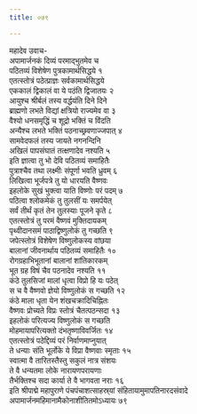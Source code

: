 ```yaml
---
title: ०७९

---
```

महादेव उवाच-  
अपामार्जनकं दिव्यं परमाद्भुतमेव च  
पठितव्यं विशेषेण पुत्रकामार्थसिद्धये १  
एतत्स्तोत्रं पठेत्प्राज्ञः सर्वकामार्थसिद्धये  
एककालं द्विकालं वा ये पठंति द्विजातयः २  
आयुश्च श्रीर्बलं तस्य वर्द्धयंति दिने दिने  
ब्राह्मणो लभते विद्यां क्षत्रियो राज्यमेव वा ३  
वैश्यो धनसमृद्धिं च शूद्रो भक्तिं च विंदति  
अन्यैश्च लभते भक्तिं पठनाच्छ्रवणाज्जपात् ४  
सामवेदफलं तस्य जायते नगनन्दिनि  
अखिलं पापसंघातं तत्क्षणादेव नश्यति ५  
इति ज्ञात्वा तु भो देवि पठितव्यं समाहितैः  
पुत्राश्चैव तथा लक्ष्मीः संपूर्णा भवति ध्रुवम् ६  
लिखित्वा भूर्जपत्रे तु यो धारयति वैष्णवः  
इहलोके सुखं भुक्त्वा याति विष्णोः परं पदम् ७  
पठित्वा श्लोकमेकं तु तुलसीं यः समर्पयेत्  
सर्वं तीर्थं कृतं तेन तुलस्याः पूजने कृते ८  
एतत्स्तोत्रं तु परमं वैष्णवं मुक्तिदायकम्  
पृथ्वीदानसमं पाठाद्विष्णुलोकं तु गच्छति ९  
जपेत्स्तोत्रं विशेषेण विष्णुलोकस्य वांछया  
बालानां जीवनार्थाय पठितव्यं समाहितैः १०  
रोगग्रहाभिभूतानां बालानां शांतिकारकम्  
भूत ग्रह विषं चैव पठनादेव नश्यति ११  
कंठे तुलसिजां मालां धृत्वा विप्रो हि यः पठेत्  
स च वै वैष्णवो ज्ञेयो विष्णुलोकं स गच्छति १२  
कंठे माला धृता येन शंखचक्रादिचिह्नितः  
वैष्णवः प्रोच्यते विप्रः स्तोत्रं चैतत्पठन्सदा १३  
इहलोकं परित्यज्य विष्णुलोकं स गच्छति  
मोहमायापरित्यक्तो दंभतृष्णाविवर्जितः १४  
एतत्स्तोत्रं पठेद्दिव्यं परं निर्वाणमाप्नुयात्  
ते धन्याः संति भूर्लोके ये विप्रा वैष्णवाः स्मृताः १५  
स्वात्मा वै तारितस्तैस्तु सकुलं नात्र संशयः  
ते वै धन्यतमा लोके नारायणपरायणाः  
तैर्भक्तिश्च सदा कार्या ते वै भागवता नराः १६  
इति श्रीपाद्मे महापुराणे पंचपंचाशत्साहस्र्यां संहितायामुमापतिनारदसंवादे अपामार्जनमहिमानामैकोनाशीतितमोऽध्यायः ७९